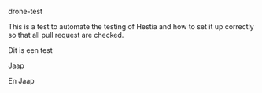 drone-test

This is a test to automate the testing of Hestia and how to set it up correctly so that all pull request are checked. 

Dit is een test 

Jaap

En Jaap 
